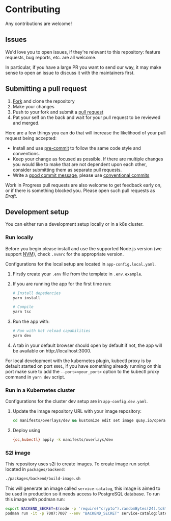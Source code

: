 # Contributing

Any contributions are welcome!

## Issues

We'd love you to open issues, if they're relevant to this repository: feature requests, bug reports, etc. are all welcome.

In particular, if you have a large PR you want to send our way, it may make sense to open an issue to discuss it with the maintainers first.

## Submitting a pull request

1. [Fork][1] and clone the repository
2. Make your changes
3. Push to your fork and submit a [pull request][2]
4. Pat your self on the back and wait for your pull request to be reviewed and merged.

Here are a few things you can do that will increase the likelihood of your pull request being accepted:

- Install and use [pre-commit][3] to follow the same code style and conventions.
- Keep your change as focused as possible. If there are multiple changes you would like to make that are not dependent upon each other, consider submitting them as separate pull requests.
- Write a [good commit message][4], please use [conventional commits][5]

Work in Progress pull requests are also welcome to get feedback early on, or if there is something blocked you. Please open such pull requests as *Draft*.

## Development setup

You can either run a development setup locally or in a k8s cluster.

### Run locally

Before you begin please install and use the supported Node.js version (we support [NVM][6]), check `.nvmrc` for the appropriate version.

Configurations for the local setup are located in `app-config.local.yaml`.

1. Firstly create your `.env` file from the template in `.env.example`.

2. If you are running the app for the first time run:

    ```sh
    # Install depedencies
    yarn install

    # Compile
    yarn tsc
    ```

3. Run the app with:

    ```sh
    # Run with hot reload capabilities
    yarn dev
    ```

4. A tab in your default browser should open by default if not, the app will be available on http://localhost:3000.

For local development with the kubernetes plugin, kubectl proxy is by default started on port `8001`, if you have something already running on this port make sure to add the `--port=<your_port>` option to the kubectl proxy command in `yarn dev` script.

### Run in a Kubernetes cluster

Configurations for the cluster dev setup are in `app-config.dev.yaml`.

1. Update the image repository URL with your image repository:

    ```sh
    cd manifests/overlays/dev && kustomize edit set image quay.io/operate-first/service-catalog=<your url> && cd -
    ```

2. Deploy using

    ```sh
    {oc,kubectl} apply -k manifests/overlays/dev
    ```

### S2I image

This repository uses s2i to create images. To create image run script located in `packages/backend`:

```sh
./packages/backend/build-image.sh
```

This will generate an image called `service-catalog`, this image is aimed to be used in production so it needs access to PostgreSQL database. To run this image with podman run:

```sh
export BACKEND_SECRET=$(node -p 'require("crypto").randomBytes(24).toString("base64")')
podman run -it -p 7007:7007 --env "BACKEND_SECRET" service-catalog:latest
```

[1]: https://github.com/operate-first/service-catalog/fork
[2]: https://github.com/operate-first/service-catalog/compare
[3]: https://pre-commit.com
[4]: http://tbaggery.com/2008/04/19/a-note-about-git-commit-messages.html
[5]: https://www.conventionalcommits.org/en/v1.0.0
[6]: https://github.com/nvm-sh/nvm
